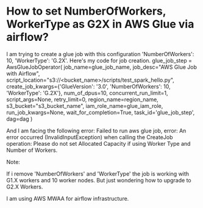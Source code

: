 
# How to set NumberOfWorkers, WorkerType as G2X in AWS Glue via airflow?

I am trying to create a glue job with this configuration 'NumberOfWorkers': 10, 'WorkerType': 'G.2X'. Here's my code for job creation.
glue_job_step = AwsGlueJobOperator(
job_name=glue_job_name,
job_desc="AWS Glue Job with Airflow",
script_location="s3://\<bucket_name\>/scripts/test_spark_hello.py",
create_job_kwargs={'GlueVersion': '3.0', 'NumberOfWorkers': 10, 'WorkerType': 'G.2X'},
num_of_dpus=10,
concurrent_run_limit=1,
script_args=None,
retry_limit=0,
region_name=region_name,
s3_bucket="s3_bucket_name",
iam_role_name=glue_iam_role,
run_job_kwargs=None,
wait_for_completion=True,
task_id='glue_job_step',
dag=dag
)

And I am facing the following error:
Failed to run aws glue job, error: An error occurred (InvalidInputException) when calling the CreateJob operation: Please do not set Allocated Capacity if using Worker Type and Number of Workers.

Note:

If i remove 'NumberOfWorkers' and 'WorkerType' the job is working with G1.X workers and 10 worker nodes.  But just wondering how to upgrade to G2.X Workers.

I am using AWS MWAA for airflow infrastructure.



        